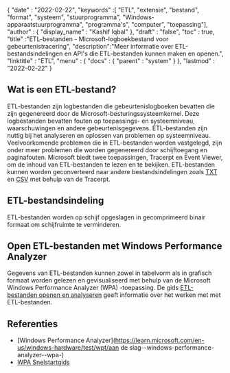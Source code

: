 {
  "date" : "2022-02-22",
  "keywords" :[ "ETL", "extensie", "bestand", "format", "systeem", "stuurprogramma", "Windows-apparaatstuurprogramma", "programma's", "computer", "toepassing"],
  "author" : {
    "display_name" : "Kashif Iqbal"
},
  "draft" : "false",
  "toc" : true,
  "title" :"ETL-bestanden - Microsoft-logboekbestand voor gebeurtenistracering",
  "description":"Meer informatie over ETL-bestandsindelingen en API's die ETL-bestanden kunnen maken en openen.",
  "linktitle" : "ETL",
  "menu" : {
    "docs" : {
      "parent" : "system"
}
},
  "lastmod" : "2022-02-22"
}

## Wat is een ETL-bestand?

ETL-bestanden zijn logbestanden die gebeurtenislogboeken bevatten die zijn gegenereerd door de Microsoft-besturingssysteemkernel. Deze logbestanden bevatten fouten op toepassings- en systeemniveau, waarschuwingen en andere gebeurtenisgegevens. ETL-bestanden zijn nuttig bij het analyseren en oplossen van problemen op systeemniveau. Veelvoorkomende problemen die in ETL-bestanden worden vastgelegd, zijn onder meer problemen die worden gegenereerd door schijftoegang en paginafouten. Microsoft biedt twee toepassingen, Tracerpt en Event Viewer, om de inhoud van ETL-bestanden te lezen en te bekijken. ETL-bestanden kunnen worden geconverteerd naar andere bestandsindelingen zoals [TXT](/nl/tekstverwerking/txt/) en [CSV](/nl/spreadsheet/csv/) met behulp van de Tracerpt.

## ETL-bestandsindeling

ETL-bestanden worden op schijf opgeslagen in gecomprimeerd binair formaat om schijfruimte te verminderen.

## Open ETL-bestanden met Windows Performance Analyzer

Gegevens van ETL-bestanden kunnen zowel in tabelvorm als in grafisch formaat worden gelezen en gevisualiseerd met behulp van de Microsoft Windows Performance Analyzer (WPA) -toepassing. De gids [ETL-bestanden openen en analyseren](https://learn.microsoft.com/en-us/windows-hardware/test/wpt/opening-and-analyzing-etl-files-in-wpa) geeft informatie over het werken met met ETL-bestanden.

## Referenties

* [Windows Performance Analyzer](https://learn.microsoft.com/en-us/windows-hardware/test/wpt/aan de slag--windows-performance-analyzer--wpa-)
* [WPA Snelstartgids](https://learn.microsoft.com/en-us/windows-hardware/test/wpt/wpa-quick-start-guide)

